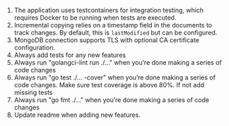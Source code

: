1. The application uses testcontainers for integration testing, which requires Docker to be running when tests are executed.
2. Incremental copying relies on a timestamp field in the documents to track changes. By default, this is `lastModified` but can be configured.
3. MongoDB connection supports TLS with optional CA certificate configuration.
4. Always add tests for any new features
5. Always run "golangci-lint run ./..." when you’re done making a series of code changes
6. Always run "go test ./... -cover" when you’re done making a series of code changes. Make sure test coverage is above 80%. If not add missing tests
7. Always run "go fmt ./..." when you’re done making a series of code changes
8. Update readme when adding new features.
